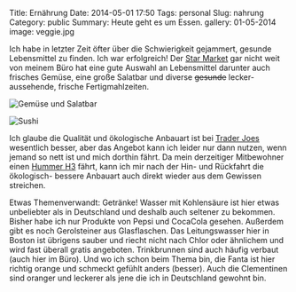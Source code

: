 Title: Ernährung
Date: 2014-05-01 17:50
Tags: personal
Slug: nahrung
Category: public
Summary: Heute geht es um Essen.
gallery: 01-05-2014
image: veggie.jpg

Ich habe in letzter Zeit öfter über die Schwierigkeit gejammert, gesunde Lebensmittel zu finden. Ich war erfolgreich! Der [Star Market](http://www.shaws.com) gar nicht weit von meinem Büro hat eine gute Auswahl an Lebensmittel darunter auch frisches Gemüse, eine große Salatbar und diverse <del>gesunde</del> lecker-aussehende, frische Fertigmahlzeiten.

![Gemüse und Salatbar]({filename}/images/veggie.jpg "n0m n0m n0m")

![Sushi]({filename}/images/sushi.jpg "n0m n0m n0m")

Ich glaube die Qualität und ökologische Anbauart ist bei [Trader Joes](http://www.traderjoes.com) wesentlich besser, aber das Angebot kann ich leider nur dann nutzen, wenn jemand so nett ist und mich dorthin fährt. Da mein derzeitiger Mitbewohner einen [Hummer H3](http://de.wikipedia.org/wiki/Hummer_H3) fährt, kann ich mir nach der Hin- und Rückfahrt die ökologisch- bessere Anbauart auch direkt wieder aus dem Gewissen streichen.

Etwas Themenverwandt: Getränke! Wasser mit Kohlensäure ist hier etwas unbeliebter als in Deutschland und deshalb auch seltener zu bekommen. Bisher habe ich nur Produkte von Pepsi und CocaCola gesehen. Außerdem gibt es noch Gerolsteiner aus Glasflaschen. Das Leitungswasser hier in Boston ist übrigens sauber und riecht nicht nach Chlor oder ähnlichem und wird fast überall gratis angeboten. Trinkbrunnen sind auch häufig verbaut (auch hier im Büro). Und wo ich schon beim Thema bin, die Fanta ist hier richtig orange und schmeckt gefühlt anders (besser). Auch die Clementinen sind oranger und leckerer als jene die ich in Deutschland gewohnt bin.